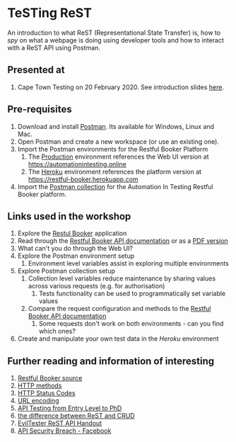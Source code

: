 # TeSTing ReST

An introduction to what ReST (Representational State Transfer) is, how to *spy* on what a webpage is doing using developer tools and how to interact with a ReST API using Postman.

## Presented at

1. Cape Town Testing on 20 February 2020.  See introduction slides [here](https://docs.google.com/presentation/d/1bQZlTnRyRi_cAuBmjn5QC97GYLN7lNqZ24Ee17G3TVk/edit?usp=sharing).

## Pre-requisites

1. Download and install [Postman](https://www.postman.com/).  Its available for Windows, Linux and Mac.
1. Open Postman and create a new workspace (or use an existing one).
1. Import the Postman environments for the Restful Booker Platform
   1. The [Production](postman/production.postman_environment.json) environment references the Web UI version at https://automationintesting.online
   1. The [Heroku](postman/heroku.postman_environment.json) environment references the platform version at https://restful-booker.herokuapp.com
1. Import the [Postman collection](postman/restful-booker.postman_collection.json) for the Automation In Testing Restful Booker platform.

## Links used in the workshop

1. Explore the [Restul Booker](https://automationintesting.online) application
1. Read through the [Restful Booker API documentation](https://restful-booker.herokuapp.com/apidoc/index.html) or as a [PDF version](restful-booker/README.md)
1. What can't you do through the Web UI?
1. Explore the Postman environment setup
   1. Environment level variables assist in exploring multiple environments
1. Explore Postman collection setup
   1. Collection level variables reduce maintenance by sharing values across various requests (e.g. for authorisation)
      1. Tests functionality can be used to programmatically set variable values
   1. Compare the request configuration and methods to the [Restful Booker API documentation](https://restful-booker.herokuapp.com/apidoc/index.html)
      1. Some requests don't work on both environments - can you find which ones?
1. Create and manipulate your own test data in the *Heroku* environment

## Further reading and information of interesting

1. [Restful Booker source](https://github.com/mwinteringham/restful-booker-platform)
1. [HTTP methods](https://restfulapi.net/http-methods/)
1. [HTTP Status Codes](https://en.wikipedia.org/wiki/List_of_HTTP_status_codes)
1. [URL encoding](https://www.w3schools.com/tags/ref_urlencode.ASP)
1. [API Testing from Entry Level to PhD](https://www.youtube.com/watch?v=KfQ95yLi58Y)
1. [the difference between ReST and CRUD](https://softwareengineering.stackexchange.com/questions/120716/difference-between-rest-and-crud)
1. [EvilTester ReST API Handout](https://www.compendiumdev.co.uk/downloads/workshops/htwtw/rest-apis-handout.pdf)
1. [API Security Breach - Facebook](https://www.helpnetsecurity.com/2020/02/17/api-security-facebook-breach/)
